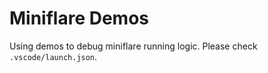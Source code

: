 # Miniflare Demos

Using demos to debug miniflare running logic. Please check `.vscode/launch.json`.

